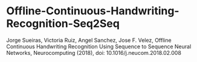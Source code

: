 # Offline-Continuous-Handwriting-Recognition-Seq2Seq
Jorge Sueiras, Victoria Ruiz, Angel Sanchez, Jose F. Velez, Offline Continuous Handwriting Recognition Using Sequence to Sequence Neural Networks, Neurocomputing (2018), doi: 10.1016/j.neucom.2018.02.008
